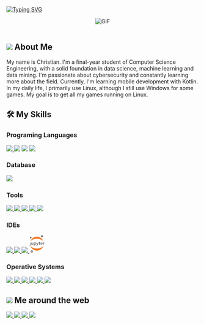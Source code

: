 [![Typing SVG](https://readme-typing-svg.demolab.com?font=Ubuntu&weight=500&size=32&duration=1500&pause=1000&color=7BD732&background=2D092200&center=true&multiline=true&width=820&height=120&lines=Hi%2C+I'm+Chris.+Welcome+to+my+profile.;Hola%2C+Soy+Chris.+Bienvenidos+a+mi+perfil.;%E3%81%93%E3%82%93%E3%81%AB%E3%81%A1%E3%81%AF%E3%80%81%E3%82%AF%E3%83%AA%E3%82%B9%E3%81%A7%E3%81%99%E3%80%82%E5%83%95%E3%81%AE%E3%83%97%E3%83%AD%E3%83%95%E3%82%A3%E3%83%BC%E3%83%AB%E3%81%B8%E3%82%88%E3%81%86%E3%81%93%E3%81%9D%E3%80%82)](https://git.io/typing-svg)

<div align="center">
  <img  height="180px" alt="GIF" src="https://media1.tenor.com/m/zFSHyX3JazQAAAAd/speedrunning.gif"/>
</div>

<br>

## <picture><img src = "https://github.com/7oSkaaa/7oSkaaa/blob/main/Images/about_me.gif?raw=true" width = 30px height></picture> About Me

My name is Christian. I'm a final-year student of Computer Science Engineering, with a solid foundation in data science, machine learning and data mining. I'm passionate about cybersecurity and constantly learning more about the field. Currently, I'm learning mobile development with Kotlin. In my daily life, I primarily use Linux, although I still use Windows for some games. My goal is to get all my games running on Linux.

## 🛠️ My Skills

### Programing Languages

<a href="https://www.python.org/" target='_blank'>
    <img src="https://skillicons.dev/icons?i=python" />
</a>

<img src="https://skillicons.dev/icons?i=js" />
<img src="https://skillicons.dev/icons?i=cpp" />
<a href="https://kotlinlang.org/" target='_blank'>
    <img src="https://skillicons.dev/icons?i=kotlin"/>
</a>

### Database

<a href="https://www.mysql.com/" target='_blank'>
    <img src="https://skillicons.dev/icons?i=mysql"/>
</a>

### Tools

<a href="https://git-scm.com/" target='_blank'>
    <img src="https://skillicons.dev/icons?i=git"/>
</a>
<a href="https://github.com/christ-gm" target='_blank'>
    <img src="https://skillicons.dev/icons?i=github"/>
</a>
<a href="https://www.markdownguide.org/" target='_blank'>
    <img src="https://skillicons.dev/icons?i=markdown"/>
</a>
<a href="https://www.markdownguide.org/" target='_blank'>
    <img src="https://skillicons.dev/icons?i=tensorflow"/>
</a>
<a href="https://www.markdownguide.org/" target='_blank'>
    <img src="https://skillicons.dev/icons?i=sklearn"/>
</a>

### IDEs

<a href="https://code.visualstudio.com/" target='_blank'>
    <img src="https://skillicons.dev/icons?i=vscode"/>
</a>
<a href="https://developer.android.com/studio?hl=es-419" target='_blank'>
    <img src="https://skillicons.dev/icons?i=androidstudio"/>
</a>

<a href="https://neovim.io/" target='_blank'>
    <img src="https://skillicons.dev/icons?i=neovim"/>
</a>
<a href="https://git-scm.com/" target='_blank'>
    <img src="icons/jp.png" width=40px/>
</a>

### Operative Systems

<a href="https://www.microsoft.com/en-us/windows/" target='_blank'>
    <img src="https://skillicons.dev/icons?i=windows"/>
</a>

<a href="https://www.linux.org/" target='_blank'>
    <img src="https://skillicons.dev/icons?i=linux"/>
</a>

<a href="https://ubuntu.com/" target='_blank'>
    <img src="https://skillicons.dev/icons?i=ubuntu"/>
</a>

<a href="https://www.kali.org/" target='_blank'>
    <img src="https://skillicons.dev/icons?i=kali"/>
</a>

<a href="https://linuxmint.com/" target='_blank'>
    <img src="https://skillicons.dev/icons?i=mint"/>
</a>

<a href="https://archlinux.org/" target='_blank'>
    <img src="https://skillicons.dev/icons?i=arch"/>
</a>
<br>

## <picture><img src = "https://raw.githubusercontent.com/JayantGoel001/JayantGoel001/master/GIF/Handshake.gif" width = 30px height></picture> Me around the web

<a href="https://www.linkedin.com/in/christian-garrido-215a9b28b/" target='_blank'>
    <img src="https://skillicons.dev/icons?i=linkedin"/>
</a>
<a href="https://www.instagram.com/ublyudok.exe/?next=%2F" target='_blank'>
    <img src="https://skillicons.dev/icons?i=instagram"/>
</a>
<a href="mailto:c.garridomenesesmatias@gmail.com" target='_blank'>
    <img src="https://skillicons.dev/icons?i=gmail"/>
</a>
<a href="https://Discordapp.com/users/368594637595869185" target='_blank'>
    <img src="https://skillicons.dev/icons?i=discord"/>
</a>

<!--
**christ-gm/christ-gm** is a ✨ _special_ ✨ repository because its `README.md` (this file) appears on your GitHub profile.

Here are some ideas to get you started:

- 🔭 I’m currently working on ...
- 🌱 I’m currently learning ...
- 👯 I’m looking to collaborate on ...
- 🤔 I’m looking for help with ...
- 💬 Ask me about ...
- 📫 How to reach me: ...
- 😄 Pronouns: ...
- ⚡ Fun fact: ...
  -->
